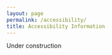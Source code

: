 ```yaml
---
layout: page
permalink: /accessibility/
title: Accessibility Information
---
```


Under construction

